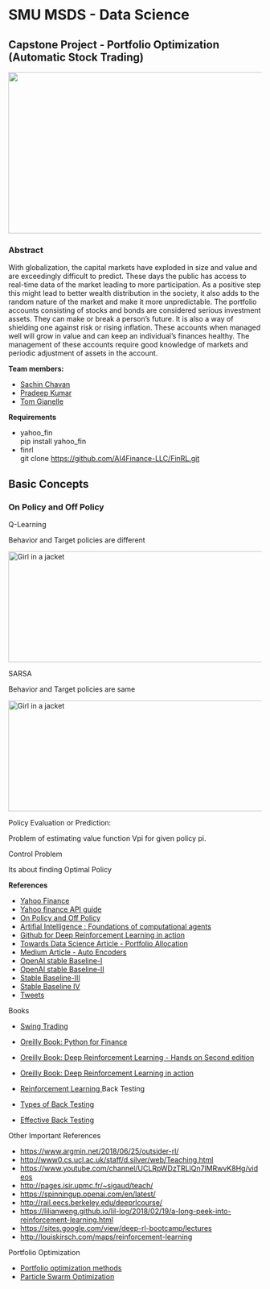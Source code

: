 # SMU MSDS - Data Science
## Capstone Project - Portfolio Optimization (Automatic Stock Trading)

<a href="https://neptune.ai/blog/the-best-tools-for-reinforcement-learning-in-python">
<img src="https://i1.wp.com/neptune.ai/wp-content/uploads/RL-tools.png?w=1100&ssl=1" width="940" height="320">
</a>


### Abstract

With globalization, the capital markets have exploded in size and value and are exceedingly difficult to predict. These days the public has access to real-time data of the market leading to more participation. As a positive step this might lead to better wealth distribution in the society, it also adds to the random nature of the market and make it more unpredictable. The portfolio accounts consisting of stocks and bonds are considered serious investment assets. They can make or break a person’s future. It is also a way of shielding one against risk or rising inflation. These accounts when managed well will grow in value and can keep an individual’s finances healthy. The management of these accounts require good knowledge of markets and periodic adjustment of assets in the account.  


**Team members:**

- <a href="https://github.com/sachinac/CapStone"> Sachin Chavan </a>
- <a href="https://github.com/pradeep17j/CapStone"> Pradeep Kumar </a>
- <a href="https://github.com/tgianelle/CapStone"> Tom Gianelle </a>

**Requirements**

- yahoo_fin <br>
  pip install yahoo_fin<br>
- finrl<br>
 git clone https://github.com/AI4Finance-LLC/FinRL.git<br>

## Basic Concepts

### On Policy and Off Policy



Q-Learning

Behavior and Target policies are different

<img src="https://leimao.github.io/images/blog/2019-03-14-RL-On-Policy-VS-Off-Policy/q-learning.png" alt="Girl in a jacket" width="640" height="220">


SARSA 

Behavior and Target policies are same

<img src="https://leimao.github.io/images/blog/2019-03-14-RL-On-Policy-VS-Off-Policy/sarsa.png" alt="Girl in a jacket" width="640" height="220">


Policy Evaluation or Prediction:

Problem of estimating value function Vpi for given policy pi.


Control Problem

Its about finding Optimal Policy


**References**



- <a href="http://theautomatic.net/2018/01/25/coding-yahoo_fin-package/"> Yahoo Finance </a> 
- <a href="https://algotrading101.com/learn/yahoo-finance-api-guide/"> Yahoo finance API guide </a>
- <a href="https://leimao.github.io/blog/RL-On-Policy-VS-Off-Policy/"> On Policy and Off Policy </a>
- <a href="http://artint.info/2e/html/ArtInt2e.Ch12.S1.html"> Artifial Intelligence : Foundations of computational agents </a>
- <a href="https://github.com/DeepReinforcementLearning/DeepReinforcementLearningInAction"> Github for Deep Reinforcement Learning in action </a>
- <a href="https://towardsdatascience.com/finrl-for-quantitative-finance-tutorial-for-portfolio-allocation-9b417660c7cd"> Towards Data Science Article - Portfolio Allocation </a>
- <a href="https://medium.com/pytorch/implementing-an-autoencoder-in-pytorch-19baa22647d1"> Medium Article - Auto Encoders </a>
- <a href="https://github.com/DLR-RM/stable-baselines3"> OpenAI stable Baseline-I  </a>
- <a href="https://github.com/hill-a/stable-baselines"> OpenAI stable Baseline-II </a>
- <a href="https://araffin.github.io/post/sb3/"> Stable Baseline-III </a> 
- <a href="https://awesomeopensource.com/project/Stable-Baselines-Team/stable-baselines"> Stable Baseline IV </a>
- <a href="https://twitter.com/araffin2/status/1042026628753313792?lang=en"> Tweets </a>

Books 

- <a href="https://learning.oreilly.com/library/view/swing-trading-for/9781119565086/c01.xhtml"> Swing Trading </a>
- <a href="https://learning.oreilly.com/library/view/python-for-finance/9781492024323/ch20.html#portfolio_valuation">Oreilly Book: Python for Finance</a>
- <a href="https://learning.oreilly.com/library/view/deep-reinforcement-learning/9781838826994/Text/Chapter_2.xhtml#_idParaDest-34">Oreilly Book: Deep Reinforcement Learning - Hands on Second edition </a>
- <a href="https://learning.oreilly.com/library/view/deep-reinforcement-learning/9781617295430/kindle_split_013.html">Oreilly Book: Deep Reinforcement Learning in action</a>

- <a href="https://learning.oreilly.com/library/view/reinforcement-learning/9781492072386/ch02.html#ch_mdp-dp-mc"> Reinforcement Learning </a> 
Back Testing

- <a href="https://blog.quantinsti.com/backtesting/#types-of-backtesting"> Types of Back Testing </a>
- <a href="https://www.burns-stat.com/pages/Finance/effective_backtesting_annotated.pdf"> Effective Back Testing </a>

Other Important References

- https://www.argmin.net/2018/06/25/outsider-rl/
- http://www0.cs.ucl.ac.uk/staff/d.silver/web/Teaching.html
- https://www.youtube.com/channel/UCLRpWDzTRLlQn7lMRwvK8Hg/videos
- http://pages.isir.upmc.fr/~sigaud/teach/
- https://spinningup.openai.com/en/latest/
- http://rail.eecs.berkeley.edu/deeprlcourse/
- https://lilianweng.github.io/lil-log/2018/02/19/a-long-peek-into-reinforcement-learning.html
- https://sites.google.com/view/deep-rl-bootcamp/lectures
- http://louiskirsch.com/maps/reinforcement-learning

Portfolio Optimization
- <a href="https://blog.quantinsti.com/portfolio-optimization-methods/"> Portfolio optimization methods</a>
- <a href="https://www-sciencedirect-com.proxy.libraries.smu.edu/science/article/pii/S0957417411002818"> Particle Swarm Optimization </a>

